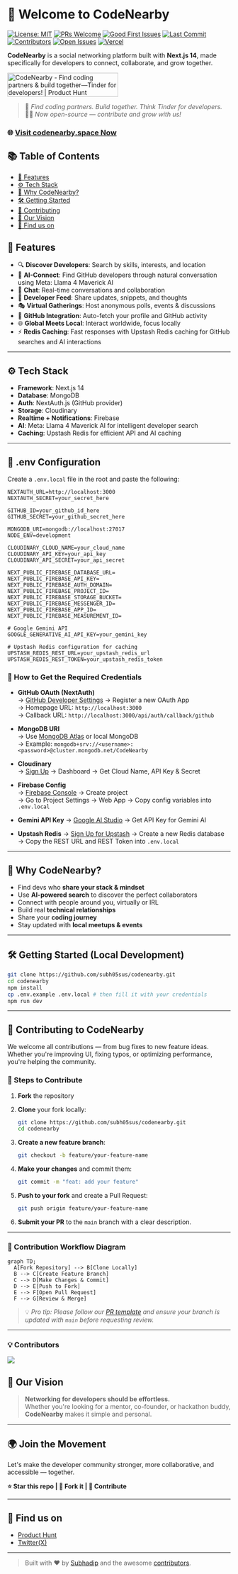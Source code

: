 # 👋 Welcome to CodeNearby

[![License: MIT](https://img.shields.io/badge/License-MIT-yellow.svg)](https://github.com/subh05sus/codenearby/blob/main/LICENSE)
[![PRs Welcome](https://img.shields.io/badge/PRs-welcome-brightgreen.svg)](https://github.com/subh05sus/codenearby/pulls)
[![Good First Issues](https://img.shields.io/github/issues/subh05sus/codenearby/good%20first%20issue)](https://github.com/subh05sus/codenearby/issues?q=is%3Aissue+is%3Aopen+label%3A%22good+first+issue%22)
[![Last Commit](https://img.shields.io/github/last-commit/subh05sus/codenearby)](https://github.com/subh05sus/codenearby/commits/main)
[![Contributors](https://img.shields.io/github/contributors/subh05sus/codenearby)](https://github.com/subh05sus/codenearby/graphs/contributors)
[![Open Issues](https://img.shields.io/github/issues/subh05sus/codenearby)](https://github.com/subh05sus/codenearby/issues)
[![Vercel](https://vercelbadge.vercel.app/api/subh05sus/codenearby)](https://codenearby.space)

**CodeNearby** is a social networking platform built with **Next.js 14**, made specifically for developers to connect, collaborate, and grow together.

<a href="https://www.producthunt.com/posts/codenearby?embed=true&utm_source=badge-featured&utm_medium=badge&utm_souce=badge-codenearby" target="_blank"><img src="https://api.producthunt.com/widgets/embed-image/v1/featured.svg?post_id=909199&theme=light&t=1744912307005" alt="CodeNearby - Find&#0032;coding&#0032;partners&#0032;&#0038;&#0032;build&#0032;together—Tinder&#0032;for&#0032;developers&#0033; | Product Hunt" style="width: 250px; height: 54px;" width="250" height="54" /></a>

> 🚀 _Find coding partners. Build together. Think Tinder for developers._  
> 🧑‍💻 _Now open-source — contribute and grow with us!_

### 🌐 [Visit codenearby.space Now](https://codenearby.space)

## 📚 Table of Contents

- [🌟 Features](#-features)
- [⚙️ Tech Stack](#️-tech-stack)
- [🧠 Why CodeNearby?](#-why-codenearby)
- [🛠️ Getting Started](#️-getting-started-local-development)
- [🤝 Contributing](#-contributing-to-codenearby)
- [📌 Our Vision](#-our-vision)
- [📣 Find us on](#-find-us-on)


## 🌟 Features
- 🔍 **Discover Developers**: Search by skills, interests, and location
- 🤖 **AI-Connect**: Find GitHub developers through natural conversation using Meta: Llama 4 Maverick AI
- 💬 **Chat**: Real-time conversations and collaboration
- 📢 **Developer Feed**: Share updates, snippets, and thoughts
- 🎭 **Virtual Gatherings**: Host anonymous polls, events & discussions
- 🐙 **GitHub Integration**: Auto-fetch your profile and GitHub activity
- 🌐 **Global Meets Local**: Interact worldwide, focus locally
- ⚡ **Redis Caching**: Fast responses with Upstash Redis caching for GitHub searches and AI interactions

---

## ⚙️ Tech Stack

- **Framework**: Next.js 14
- **Database**: MongoDB
- **Auth**: NextAuth.js (GitHub provider)
- **Storage**: Cloudinary
- **Realtime + Notifications**: Firebase
- **AI**: Meta: Llama 4 Maverick AI for intelligent developer search
- **Caching**: Upstash Redis for efficient API and AI caching

---

## 🚧 .env Configuration

Create a `.env.local` file in the root and paste the following:

```env
NEXTAUTH_URL=http://localhost:3000
NEXTAUTH_SECRET=your_secret_here

GITHUB_ID=your_github_id_here
GITHUB_SECRET=your_github_secret_here

MONGODB_URI=mongodb://localhost:27017
NODE_ENV=development

CLOUDINARY_CLOUD_NAME=your_cloud_name
CLOUDINARY_API_KEY=your_api_key
CLOUDINARY_API_SECRET=your_api_secret

NEXT_PUBLIC_FIREBASE_DATABASE_URL=
NEXT_PUBLIC_FIREBASE_API_KEY=
NEXT_PUBLIC_FIREBASE_AUTH_DOMAIN=
NEXT_PUBLIC_FIREBASE_PROJECT_ID=
NEXT_PUBLIC_FIREBASE_STORAGE_BUCKET=
NEXT_PUBLIC_FIREBASE_MESSENGER_ID=
NEXT_PUBLIC_FIREBASE_APP_ID=
NEXT_PUBLIC_FIREBASE_MEASUREMENT_ID=

# Google Gemini API
GOOGLE_GENERATIVE_AI_API_KEY=your_gemini_key

# Upstash Redis configuration for caching
UPSTASH_REDIS_REST_URL=your_upstash_redis_url
UPSTASH_REDIS_REST_TOKEN=your_upstash_redis_token
```

### 🔑 How to Get the Required Credentials

- **GitHub OAuth (NextAuth)**  
  → [GitHub Developer Settings](https://github.com/settings/developers) → Register a new OAuth App  
  → Homepage URL: `http://localhost:3000`  
  → Callback URL: `http://localhost:3000/api/auth/callback/github`

- **MongoDB URI**  
  → Use [MongoDB Atlas](https://www.mongodb.com/cloud/atlas) or local MongoDB  
  → Example: `mongodb+srv://<username>:<password>@cluster.mongodb.net/CodeNearby`

- **Cloudinary**  
  → [Sign Up](https://cloudinary.com/users/register/free) → Dashboard → Get Cloud Name, API Key & Secret

- **Firebase Config**  
  → [Firebase Console](https://console.firebase.google.com/) → Create project  
  → Go to Project Settings → Web App → Copy config variables into `.env.local`

- **Gemini API Key**
  → [Google AI Studio](https://makersuite.google.com/app/apikey) → Get API Key for Gemini AI

- **Upstash Redis**
  → [Sign Up for Upstash](https://console.upstash.com/login) → Create a new Redis database
  → Copy the REST URL and REST Token into `.env.local`

---

## 🧠 Why CodeNearby?

- Find devs who **share your stack & mindset**
- Use **AI-powered search** to discover the perfect collaborators
- Connect with people around you, virtually or IRL
- Build real **technical relationships**
- Share your **coding journey**
- Stay updated with **local meetups & events**

---

## 🛠️ Getting Started (Local Development)

```bash
git clone https://github.com/subh05sus/codenearby.git
cd codenearby
npm install
cp .env.example .env.local # then fill it with your credentials
npm run dev
```

---

## 🤝 Contributing to CodeNearby

We welcome all contributions — from bug fixes to new feature ideas. Whether you're improving UI, fixing typos, or optimizing performance, you're helping the community.

### 📌 Steps to Contribute

1. **Fork** the repository
2. **Clone** your fork locally:

   ```bash
   git clone https://github.com/subh05sus/codenearby.git
   cd codenearby
   ```
3. **Create a new feature branch**:

   ```bash
   git checkout -b feature/your-feature-name
   ```
4. **Make your changes** and commit them:

   ```bash
   git commit -m "feat: add your feature"
   ```
5. **Push to your fork** and create a Pull Request:

   ```bash
   git push origin feature/your-feature-name
   ```
6. **Submit your PR** to the `main` branch with a clear description.

---

### 🧠 Contribution Workflow Diagram

```mermaid
graph TD;
  A[Fork Repository] --> B[Clone Locally]
  B --> C[Create Feature Branch]
  C --> D[Make Changes & Commit]
  D --> E[Push to Fork]
  E --> F[Open Pull Request]
  F --> G[Review & Merge]
```

> 💡 *Pro tip: Please follow our [PR template](./.github/PULL_REQUEST_TEMPLATE.md) and ensure your branch is updated with `main` before requesting review.*

---

### 💡 Contributors

<a href="https://github.com/subh05sus/codenearby/graphs/contributors">
  <img src="https://contrib.rocks/image?repo=subh05sus/codenearby" />
</a>


## 📌 Our Vision

> **Networking for developers should be effortless.**  
Whether you're looking for a mentor, co-founder, or hackathon buddy, **CodeNearby** makes it simple and personal.

---

## 🌍 Join the Movement

Let's make the developer community stronger, more collaborative, and accessible — together.

**⭐ Star this repo | 🍴 Fork it | 🤝 Contribute**

---

## 📣 Find us on

- [Product Hunt](https://www.producthunt.com/products/codenearby)
- [Twitter(X)](https://x.com/code_nearby)


---

> Built with ❤️ by [Subhadip](https://subhadip.me) and the awesome [contributors](https://github.com/subh05sus/codenearby/graphs/contributors).



